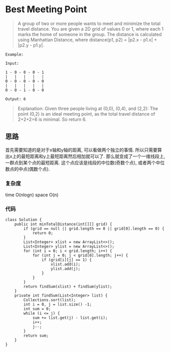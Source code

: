 # Best Meeting Point
> A group of two or more people wants to meet and minimize the total travel distance. You are given a 2D grid of values 0 or 1, where each 1 marks the home of someone in the group. The distance is calculated using Manhattan Distance, where distance(p1, p2) = |p2.x - p1.x| + |p2.y - p1.y|.

	Example:
	
	Input: 
	
	1 - 0 - 0 - 0 - 1
	|   |   |   |   |
	0 - 0 - 0 - 0 - 0
	|   |   |   |   |
	0 - 0 - 1 - 0 - 0
	
	Output: 6 

> Explanation: Given three people living at (0,0), (0,4), and (2,2):
>              The point (0,2) is an ideal meeting point, as the total travel distance 
>              of 2+2+2=6 is minimal. So return 6.

## 思路
首先需要知道的是对于x轴和y轴的距离, 可以看做两个独立的事情. 所以只需要算出x上的最短距离和y上最短距离然后相加就可以了.
那么就变成了一个一维线段上, 一群点到某个点的最短距离. 这个点应该是线段的中位数(奇数个点), 或者两个中位数点的中点(偶数个点).
### 复杂度
time O(nlogn) space O(n)
### 代码
```
class Solution {
    public int minTotalDistance(int[][] grid) {
        if (grid == null || grid.length == 0 || grid[0].length == 0) {
            return 0;
        }
        List<Integer> xlist = new ArrayList<>();
        List<Integer> ylist = new ArrayList<>();
        for (int i = 0; i < grid.length; i++) {
            for (int j = 0; j < grid[0].length; j++) {
                if (grid[i][j] == 1) {
                    xlist.add(i);
                    ylist.add(j);
                }
            }
        }
        return findSum(xlist) + findSum(ylist);
    }
    private int findSum(List<Integer> list) {
        Collections.sort(list);
        int i = 0, j = list.size() -1;
        int sum = 0;
        while (i <= j) {
            sum += list.get(j) - list.get(i);
            i++;
            j--;
        }
        return sum;
    }
}
``` 